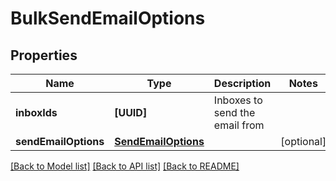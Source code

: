 # BulkSendEmailOptions

## Properties
Name | Type | Description | Notes
------------ | ------------- | ------------- | -------------
**inboxIds** | **[UUID]** | Inboxes to send the email from | 
**sendEmailOptions** | [**SendEmailOptions**](SendEmailOptions) |  | [optional] 

[[Back to Model list]](../README#documentation-for-models) [[Back to API list]](../README#documentation-for-api-endpoints) [[Back to README]](../README)


